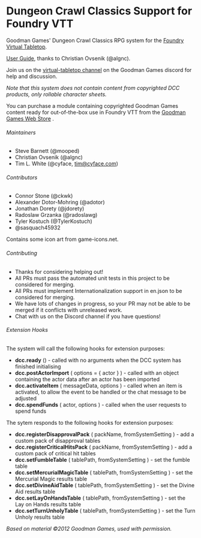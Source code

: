 # Dungeon Crawl Classics Support for Foundry VTT

Goodman Games' Dungeon Crawl Classics RPG system for the [Foundry Virtual Tabletop](https://foundryvtt.com).

[User Guide](https://github.com/foundryvtt-dcc/dcc/wiki/DCC-System-User-Guide), thanks to Christian Ovsenik (@algnc).

Join us on the [virtual-tabletop channel](https://discord.gg/2PR9YH9) on the Goodman Games discord for help and discussion.

*Note that this system does not contain content from copyrighted DCC products, only rollable character sheets.*

You can purchase a module containing copyrighted Goodman Games content ready for out-of-the-box use in Foundry VTT from the [Goodman Games Web Store](https://goodman-games.com/store/product/foundryvtt-dcc-compendium-license-key/) .

###### Maintainers
* Steve Barnett (@mooped)
* Christian Ovsenik (@algnc)
* Tim L. White (@cyface, tim@cyface.com)

###### Contributors
* Connor Stone (@ckwk)
* Alexander Dotor-Mohring (@adotor)
* Jonathan Dorety (@jdorety)
* Radoslaw Grzanka (@radoslawg)
* Tyler Kostuch (@TylerKostuch)
* @sasquach45932 

Contains some icon art from game-icons.net.

###### Contributing
* Thanks for considering helping out!
* All PRs must pass the automated unit tests in this project to be considered for merging.
* All PRs must implement Internationalization support in en.json to be considered for merging.
* We have lots of changes in progress, so your PR may not be able to be merged if it conflicts with unreleased work.
* Chat with us on the Discord channel if you have questions!

###### Extension Hooks
The system will call the following hooks for extension purposes:
* **dcc.ready** () - called with no arguments when the DCC system has finished initialising
* **dcc.postActorImport** ( options = { actor } ) - called with an object containing the actor data after an actor has been imported
* **dcc.activateItem** ( messageData, options ) - called when an item is activated, to allow the event to be handled or the chat message to be adjusted
* **dcc.spendFunds** ( actor, options ) - called when the user requests to spend funds

The sytem responds to the following hooks for extension purposes:
* **dcc.registerDisapprovalPack** ( packName, fromSystemSetting ) - add a custom pack of disapproval tables
* **dcc.registerCriticalHitsPack** ( packName, fromSystemSetting ) - add a custom pack of critical hit tables
* **dcc.setFumbleTable** ( tablePath, fromSystemSetting ) - set the fumble table
* **dcc.setMercurialMagicTable** ( tablePath, fromSystemSetting ) - set the Mercurial Magic results table
* **dcc.setDivineAidTable** ( tablePath, fromSystemSetting ) - set the Divine Aid results table
* **dcc.setLayOnHandsTable** ( tablePath, fromSystemSetting ) - set the Lay on Hands results table
* **dcc.setTurnUnholyTable** ( tablePath, fromSystemSetting ) - set the Turn Unholy results table

_Based on material ©2012 Goodman Games, used with permission._
